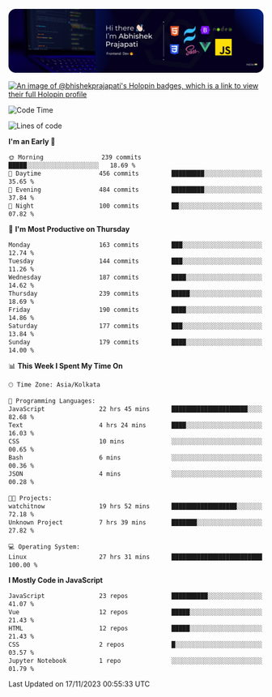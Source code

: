 ![Banner](./Header.png)

[![An image of @bhishekprajapati's Holopin badges, which is a link to view their full Holopin profile](https://holopin.me/bhishekprajapati)](https://holopin.io/@bhishekprajapati)

<!--START_SECTION:waka-->
![Code Time](http://img.shields.io/badge/Code%20Time-100%20hrs%2058%20mins-blue)

![Lines of code](https://img.shields.io/badge/From%20Hello%20World%20I%27ve%20Written-1.6%20million%20lines%20of%20code-blue)

**I'm an Early 🐤** 

```text
🌞 Morning                239 commits         █████░░░░░░░░░░░░░░░░░░░░   18.69 % 
🌆 Daytime                456 commits         █████████░░░░░░░░░░░░░░░░   35.65 % 
🌃 Evening                484 commits         █████████░░░░░░░░░░░░░░░░   37.84 % 
🌙 Night                  100 commits         ██░░░░░░░░░░░░░░░░░░░░░░░   07.82 % 
```
📅 **I'm Most Productive on Thursday** 

```text
Monday                   163 commits         ███░░░░░░░░░░░░░░░░░░░░░░   12.74 % 
Tuesday                  144 commits         ███░░░░░░░░░░░░░░░░░░░░░░   11.26 % 
Wednesday                187 commits         ████░░░░░░░░░░░░░░░░░░░░░   14.62 % 
Thursday                 239 commits         █████░░░░░░░░░░░░░░░░░░░░   18.69 % 
Friday                   190 commits         ████░░░░░░░░░░░░░░░░░░░░░   14.86 % 
Saturday                 177 commits         ███░░░░░░░░░░░░░░░░░░░░░░   13.84 % 
Sunday                   179 commits         ████░░░░░░░░░░░░░░░░░░░░░   14.00 % 
```


📊 **This Week I Spent My Time On** 

```text
🕑︎ Time Zone: Asia/Kolkata

💬 Programming Languages: 
JavaScript               22 hrs 45 mins      █████████████████████░░░░   82.68 % 
Text                     4 hrs 24 mins       ████░░░░░░░░░░░░░░░░░░░░░   16.03 % 
CSS                      10 mins             ░░░░░░░░░░░░░░░░░░░░░░░░░   00.65 % 
Bash                     6 mins              ░░░░░░░░░░░░░░░░░░░░░░░░░   00.36 % 
JSON                     4 mins              ░░░░░░░░░░░░░░░░░░░░░░░░░   00.28 % 

🐱‍💻 Projects: 
watchitnow               19 hrs 52 mins      ██████████████████░░░░░░░   72.18 % 
Unknown Project          7 hrs 39 mins       ███████░░░░░░░░░░░░░░░░░░   27.82 % 

💻 Operating System: 
Linux                    27 hrs 31 mins      █████████████████████████   100.00 % 
```

**I Mostly Code in JavaScript** 

```text
JavaScript               23 repos            ██████████░░░░░░░░░░░░░░░   41.07 % 
Vue                      12 repos            █████░░░░░░░░░░░░░░░░░░░░   21.43 % 
HTML                     12 repos            █████░░░░░░░░░░░░░░░░░░░░   21.43 % 
CSS                      2 repos             █░░░░░░░░░░░░░░░░░░░░░░░░   03.57 % 
Jupyter Notebook         1 repo              ░░░░░░░░░░░░░░░░░░░░░░░░░   01.79 % 
```




 Last Updated on 17/11/2023 00:55:33 UTC
<!--END_SECTION:waka-->
<!--
**bhishekprajapati/bhishekprajapati** is a ✨ _special_ ✨ repository because its `README.md` (this file) appears on your GitHub profile.

Here are some ideas to get you started:

- 🔭 I’m currently working on ...
- 🌱 I’m currently learning ...
- 👯 I’m looking to collaborate on ...
- 🤔 I’m looking for help with ...
- 💬 Ask me about ...
- 📫 How to reach me: ...
- 😄 Pronouns: ...
- ⚡ Fun fact: ...
-->
